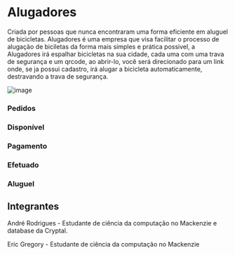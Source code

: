 # Alugadores
Criada por pessoas que nunca encontraram uma forma eficiente em aluguel de bicicletas. Alugadores é uma empresa que visa facilitar o processo de alugação de biciletas da forma mais simples e prática possivel, a Alugadores irá espalhar bicicletas na sua cidade, cada uma com uma trava de segurança e um qrcode, ao abrir-lo, você será direcionado para um link onde, se ja possui cadastro, irá alugar a bicicleta automaticamente, destravando a trava de segurança. 

![image](https://i.ibb.co/tLKwMV3/Alugadores-Flowchart.png)

### Pedidos


### Disponível


### Pagamento


### Efetuado


### Aluguel


## Integrantes
André Rodrigues - Estudante de ciência da computação no Mackenzie e database da Cryptal.

Eric Gregory - Estudante de ciência da computação no Mackenzie
